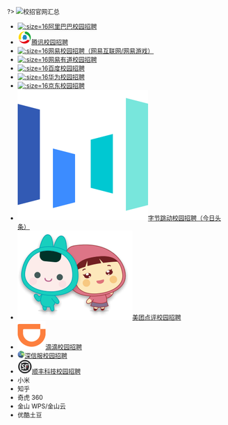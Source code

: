 ?> ![](https://notes.abelsu7.top/_media/shirt.svg)校招官网汇总

* [![](logo/alibaba-campus.ico ':size=16')阿里巴巴校园招聘](https://campus.alibaba.com/index.htm)
* [![](logo/tencent.svg)腾讯校园招聘](https://join.qq.com/index.php)
* [![](logo/netease.ico ':size=16')网易校园招聘（网易互联网/网易游戏）](https://campus.163.com/app/index)
* [![](logo/youdao.ico ':size=16')网易有道校园招聘](http://hr.youdao.com/index.php?t1=index)
* [![](logo/baidu.ico ':size=16')百度校园招聘](https://talent.baidu.com/external/baidu/index.html#/)
* [![](logo/huawei.ico ':size=16')华为校园招聘](http://career.huawei.com/reccampportal/next/mini/index.html)
* [![](logo/jd.ico ':size=16')京东校园招聘](http://campus.jd.com/home)
* [![](logo/bytedance.ico ':size=16')字节跳动校园招聘（今日头条）](https://job.bytedance.com/campus/position)
* [![](logo/meituan.ico ':size=16')美团点评校园招聘](https://campus.meituan.com/)
* [![](logo/didi.ico ':size=16')滴滴校园招聘](http://campus.didichuxing.com/campus)
* [![](logo/sangfor.png ':size=16')深信服校园招聘](http://hr.sangfor.com/campus.html)
* [![](logo/sf.svg)顺丰科技校园招聘](http://campus.sf-tech.com.cn/index.html)
* 小米
* 知乎
* 奇虎 360
* 金山 WPS/金山云
* 优酷土豆
